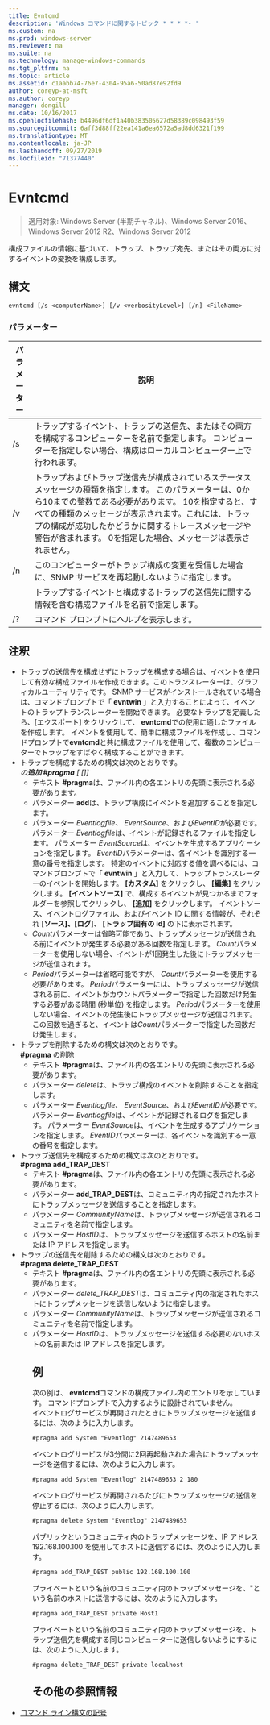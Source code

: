 ```yaml
---
title: Evntcmd
description: 'Windows コマンドに関するトピック * * * *- '
ms.custom: na
ms.prod: windows-server
ms.reviewer: na
ms.suite: na
ms.technology: manage-windows-commands
ms.tgt_pltfrm: na
ms.topic: article
ms.assetid: c1aabb74-76e7-4304-95a6-50ad87e92fd9
author: coreyp-at-msft
ms.author: coreyp
manager: dongill
ms.date: 10/16/2017
ms.openlocfilehash: b4496df6df1a40b383505627d58389c098493f59
ms.sourcegitcommit: 6aff3d88ff22ea141a6ea6572a5ad8dd6321f199
ms.translationtype: MT
ms.contentlocale: ja-JP
ms.lasthandoff: 09/27/2019
ms.locfileid: "71377440"
---
```

# <a name="evntcmd"></a>Evntcmd

>適用対象: Windows Server (半期チャネル)、Windows Server 2016、Windows Server 2012 R2、Windows Server 2012

構成ファイルの情報に基づいて、トラップ、トラップ宛先、またはその両方に対するイベントの変換を構成します。   
## <a name="syntax"></a>構文  
```  
evntcmd [/s <computerName>] [/v <verbosityLevel>] [/n] <FileName>  
```  
### <a name="parameters"></a>パラメーター  

|      パラメーター      |                                                                                                                                                            説明                                                                                                                                                             |
|---------------------|------------------------------------------------------------------------------------------------------------------------------------------------------------------------------------------------------------------------------------------------------------------------------------------------------------------------------------|
|  /s <computerName>  |                                                         トラップするイベント、トラップの送信先、またはその両方を構成するコンピューターを名前で指定します。 コンピューターを指定しない場合、構成はローカルコンピューター上で行われます。                                                          |
| /v <verbosityLevel> | トラップおよびトラップ送信先が構成されているステータスメッセージの種類を指定します。 このパラメーターは、0から10までの整数である必要があります。 10を指定すると、すべての種類のメッセージが表示されます。これには、トラップの構成が成功したかどうかに関するトレースメッセージや警告が含まれます。 0を指定した場合、メッセージは表示されません。 |
|         /n          |                                                                                                           このコンピューターがトラップ構成の変更を受信した場合に、SNMP サービスを再起動しないように指定します。                                                                                                            |
|     <FileName>      |                                                                                     トラップするイベントと構成するトラップの送信先に関する情報を含む構成ファイルを名前で指定します。                                                                                     |
|         /?          |                                                                                                                                                コマンド プロンプトにヘルプを表示します。                                                                                                                                                |

## <a name="remarks"></a>注釈  
- トラップの送信先を構成せずにトラップを構成する場合は、イベントを使用して有効な構成ファイルを作成できます。このトランスレーターは、グラフィカルユーティリティです。 SNMP サービスがインストールされている場合は、コマンドプロンプトで「 **evntwin** 」と入力することによって、イベントのトラップトランスレーターを開始できます。 必要なトラップを定義したら、[エクスポート] をクリックして、 **evntcmd**での使用に適したファイルを作成します。 イベントを使用して、簡単に構成ファイルを作成し、コマンドプロンプトで**evntcmd**と共に構成ファイルを使用して、複数のコンピューターでトラップをすばやく構成することができます。  
- トラップを構成するための構文は次のとおりです。  
  <em><EventLogFile> <EventSource> の**追加 #pragma** <EventID> [<Count> [<Period>]]</em>  
  -   テキスト **#pragma**は、ファイル内の各エントリの先頭に表示される必要があります。  
  -   パラメーター **add**は、トラップ構成にイベントを追加することを指定します。  
  -   パラメーター *Eventlogfile*、 *EventSource*、および*EventID*が必要です。 パラメーター *Eventlogfile*は、イベントが記録されるファイルを指定します。 パラメーター *EventSource*は、イベントを生成するアプリケーションを指定します。 *EventID*パラメーターは、各イベントを識別する一意の番号を指定します。 特定のイベントに対応する値を調べるには、コマンドプロンプトで「 **evntwin** 」と入力して、トラップトランスレーターのイベントを開始します。 **[カスタム]** をクリックし、 **[編集]** をクリックします。 **[イベントソース]** で、構成するイベントが見つかるまでフォルダーを参照してクリックし、 **[追加]** をクリックします。 イベントソース、イベントログファイル、およびイベント ID に関する情報が、それぞれ [**ソース]、[ログ**]、 **[トラップ固有の id]** の下に表示されます。  
  -   *Count*パラメーターは省略可能であり、トラップメッセージが送信される前にイベントが発生する必要がある回数を指定します。 *Count*パラメーターを使用しない場合、イベントが1回発生した後にトラップメッセージが送信されます。  
  -   *Period*パラメーターは省略可能ですが、 *Count*パラメーターを使用する必要があります。 *Period*パラメーターには、トラップメッセージが送信される前に、イベントがカウントパラメーターで指定した回数だけ発生する必要がある時間 (秒単位) を指定します。 *Period*パラメーターを使用しない場合、イベントの発生後にトラップメッセージが送信されます。この回数を過ぎると、イベントは*Count*パラメーターで指定した回数だけ発生します。  
- トラップを削除するための構文は次のとおりです。  
  **#pragma**<em><EventLogFile> <EventSource> <EventID></em> の削除  
  -   テキスト **#pragma**は、ファイル内の各エントリの先頭に表示される必要があります。  
  -   パラメーター *delete*は、トラップ構成のイベントを削除することを指定します。  
  -   パラメーター *Eventlogfile*、 *EventSource*、および*EventID*が必要です。 パラメーター *Eventlogfile*は、イベントが記録されるログを指定します。 パラメーター *EventSource*は、イベントを生成するアプリケーションを指定します。 *EventID*パラメーターは、各イベントを識別する一意の番号を指定します。  
- トラップ送信先を構成するための構文は次のとおりです。  
  **#pragma add_TRAP_DEST**<em><CommunityName> <HostID></em>  
  -   テキスト **#pragma**は、ファイル内の各エントリの先頭に表示される必要があります。  
  -   パラメーター **add_TRAP_DEST**は、コミュニティ内の指定されたホストにトラップメッセージを送信することを指定します。  
  -   パラメーター *CommunityName*は、トラップメッセージが送信されるコミュニティを名前で指定します。  
  -   パラメーター *HostID*は、トラップメッセージを送信するホストの名前または IP アドレスを指定します。  
- トラップの送信先を削除するための構文は次のとおりです。  
  **#pragma delete_TRAP_DEST**<em><CommunityName> <HostID></em>  
  - テキスト **#pragma**は、ファイル内の各エントリの先頭に表示される必要があります。  
  - パラメーター *delete_TRAP_DEST*は、コミュニティ内の指定されたホストにトラップメッセージを送信しないように指定します。  
  - パラメーター *CommunityName*は、トラップメッセージが送信されるコミュニティを名前で指定します。  
  - パラメーター *HostID*は、トラップメッセージを送信する必要のないホストの名前または IP アドレスを指定します。  
    ## <a name="BKMK_Examples"></a>例  
    次の例は、 **evntcmd**コマンドの構成ファイル内のエントリを示しています。 コマンドプロンプトで入力するように設計されていません。  
    イベントログサービスが再開されたときにトラップメッセージを送信するには、次のように入力します。  
    ```  
    #pragma add System "Eventlog" 2147489653  
    ```  
    イベントログサービスが3分間に2回再起動された場合にトラップメッセージを送信するには、次のように入力します。  
    ```  
    #pragma add System "Eventlog" 2147489653 2 180  
    ```  
    イベントログサービスが再開されるたびにトラップメッセージの送信を停止するには、次のように入力します。  
    ```  
    #pragma delete System "Eventlog" 2147489653  
    ```  
    パブリックというコミュニティ内のトラップメッセージを、IP アドレス192.168.100.100 を使用してホストに送信するには、次のように入力します。  
    ```  
    #pragma add_TRAP_DEST public 192.168.100.100  
    ```  
    プライベートという名前のコミュニティ内のトラップメッセージを、"という名前のホストに送信するには、次のように入力します。  
    ```  
    #pragma add_TRAP_DEST private Host1  
    ```  
    プライベートという名前のコミュニティ内のトラップメッセージを、トラップ送信先を構成する同じコンピューターに送信しないようにするには、次のように入力します。  
    ```  
    #pragma delete_TRAP_DEST private localhost  
    ```  
    ## <a name="additional-references"></a>その他の参照情報  
- [コマンド ライン構文の記号](command-line-syntax-key.md)  
